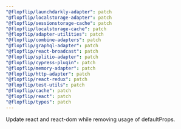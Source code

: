 ```yaml
---
"@flopflip/launchdarkly-adapter": patch
"@flopflip/localstorage-adapter": patch
"@flopflip/sessionstorage-cache": patch
"@flopflip/localstorage-cache": patch
"@flopflip/adapter-utilities": patch
"@flopflip/combine-adapters": patch
"@flopflip/graphql-adapter": patch
"@flopflip/react-broadcast": patch
"@flopflip/splitio-adapter": patch
"@flopflip/cypress-plugin": patch
"@flopflip/memory-adapter": patch
"@flopflip/http-adapter": patch
"@flopflip/react-redux": patch
"@flopflip/test-utils": patch
"@flopflip/cache": patch
"@flopflip/react": patch
"@flopflip/types": patch
---
```


Update react and react-dom while removing usage of defaultProps.
